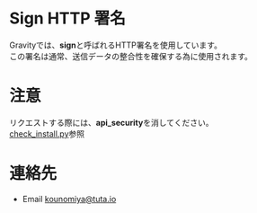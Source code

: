 # Sign HTTP 署名

Gravityでは、**sign**と呼ばれるHTTP署名を使用しています。  
この署名は通常、送信データの整合性を確保する為に使用されます。

# 注意
リクエストする際には、**api_security**を消してください。  
[check_install.py](https://github.com/popo-nyan/Gravity-Sign/blob/master/check_install.py)参照

# 連絡先
- Email [kounomiya@tuta.io](mailto:kounomiya@tuta.io)
